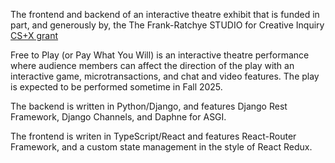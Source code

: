 The frontend and backend of an interactive theatre exhibit that is funded in part, and generously by, the The Frank-Ratchye STUDIO for Creative Inquiry [CS+X grant](https://studioforcreativeinquiry.org/csx-grant)

Free to Play (or Pay What You Will) is an interactive theatre performance where audience members can affect the direction of the play with an interactive game, microtransactions, and chat and video features. The play is expected to be performed sometime in Fall 2025. 

The backend is written in Python/Django, and features Django Rest Framework, Django Channels, and Daphne for ASGI.

The frontend is writen in TypeScript/React and features React-Router Framework, and a custom state management in the style of React Redux.
